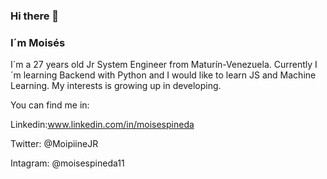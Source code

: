 ### Hi there 👋

### I´m Moisés

I´m a 27 years old Jr System Engineer from Maturín-Venezuela. Currently I´m learning Backend with Python and I would like to learn JS and Machine Learning. My interests is growing up in developing.

You can find me in:

Linkedin:www.linkedin.com/in/moisespineda

Twitter: @MoipiineJR

Intagram: @moisespineda11

<!--
**moisespineda/moisespineda** is a ✨ _special_ ✨ repository because its `README.md` (this file) appears on your GitHub profile.

Here are some ideas to get you started:

- 🔭 I’m currently working on ...
- 🌱 I’m currently learning ...
- 👯 I’m looking to collaborate on ...
- 🤔 I’m looking for help with ...
- 💬 Ask me about ...
- 📫 How to reach me: ...
- 😄 Pronouns: ...
- ⚡ Fun fact: ...
-->
